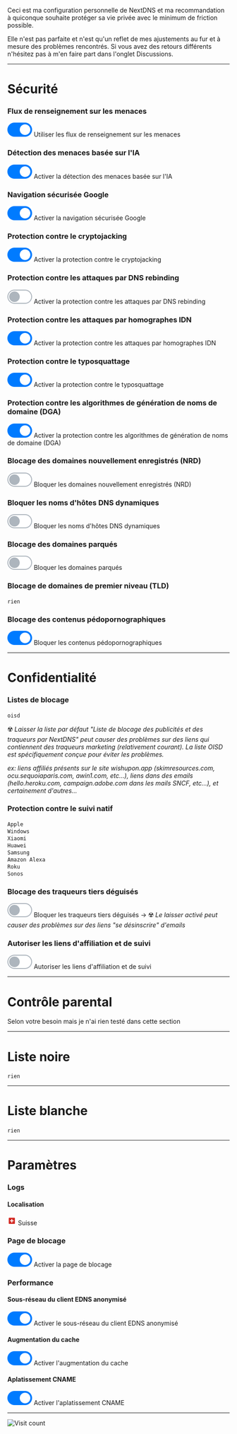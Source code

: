 Ceci est ma configuration personnelle de NextDNS et ma recommandation à quiconque souhaite protéger sa vie privée avec le minimum de friction possible.

Elle n'est pas parfaite et n'est qu'un reflet de mes ajustements au fur et à mesure des problèmes rencontrés. Si vous avez des retours différents n'hésitez pas à m'en faire part dans l'onglet Discussions.

***

# Sécurité
### Flux de renseignement sur les menaces
![Activé](icons/active.svg) Utiliser les flux de renseignement sur les menaces
### Détection des menaces basée sur l'IA
![Activé](icons/active.svg) Activer la détection des menaces basée sur l'IA
### Navigation sécurisée Google
![Activé](icons/active.svg) Activer la navigation sécurisée Google
### Protection contre le cryptojacking
![Activé](icons/active.svg) Activer la protection contre le cryptojacking
### Protection contre les attaques par DNS rebinding
![Désactivé](icons/desactive.svg)  Activer la protection contre les attaques par DNS rebinding
### Protection contre les attaques par homographes IDN
![Activé](icons/active.svg) Activer la protection contre les attaques par homographes IDN
### Protection contre le typosquattage
![Activé](icons/active.svg) Activer la protection contre le typosquattage
### Protection contre les algorithmes de génération de noms de domaine (DGA)
![Activé](icons/active.svg) Activer la protection contre les algorithmes de génération de noms de domaine (DGA)
### Blocage des domaines nouvellement enregistrés (NRD)
![Désactivé](icons/desactive.svg) Bloquer les domaines nouvellement enregistrés (NRD)
### Bloquer les noms d'hôtes DNS dynamiques
![Désactivé](icons/desactive.svg) Bloquer les noms d'hôtes DNS dynamiques
### Blocage des domaines parqués
![Désactivé](icons/desactive.svg) Bloquer les domaines parqués
### Blocage de domaines de premier niveau (TLD)
	rien
### Blocage des contenus pédopornographiques
![Activé](icons/active.svg) Bloquer les contenus pédopornographiques

***

# Confidentialité
### Listes de blocage
	oisd
:radioactive: *Laisser la liste par défaut "Liste de blocage des publicités et des traqueurs par NextDNS" peut causer des problèmes sur des liens qui contiennent des traqueurs marketing (relativement courant). La liste OISD est spécifiquement conçue pour éviter les problèmes.*

*ex: liens affiliés présents sur le site wishupon.app (skimresources.com, ocu.sequoiaparis.com, awin1.com, etc...), liens dans des emails (hello.heroku.com, campaign.adobe.com dans les mails SNCF, etc...), et certainement d'autres...*

### Protection contre le suivi natif
	Apple
	Windows
	Xiaomi
	Huawei
	Samsung
	Amazon Alexa
	Roku
	Sonos
### Blocage des traqueurs tiers déguisés
![Désactivé](icons/desactive.svg) Bloquer les traqueurs tiers déguisés → :radioactive: *Le laisser activé peut causer des problèmes sur des liens "se désinscrire" d'emails*
### Autoriser les liens d'affiliation et de suivi
![Désactivé](icons/desactive.svg) Autoriser les liens d'affiliation et de suivi

***

# Contrôle parental
Selon votre besoin mais je n'ai rien testé dans cette section

***

# Liste noire
	rien

***

# Liste blanche
	rien

***

# Paramètres
### Logs
#### Localisation
<img src="icons/suisse.svg" alt="Suisse" width="20"/> Suisse

### Page de blocage
![Activé](icons/active.svg) Activer la page de blocage
### Performance
#### Sous-réseau du client EDNS anonymisé
![Activé](icons/active.svg) Activer le sous-réseau du client EDNS anonymisé
#### Augmentation du cache
![Activé](icons/active.svg) Activer l'augmentation du cache
#### Aplatissement CNAME
![Activé](icons/active.svg) Activer l'aplatissement CNAME

***

![Visit count](https://profile-counter.glitch.me/paulverbeke/count.svg)
